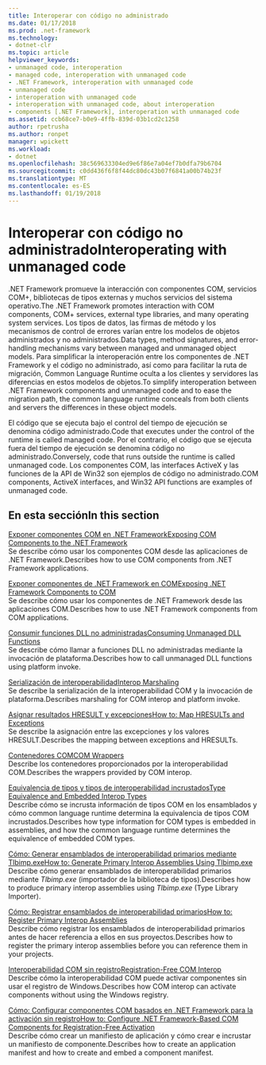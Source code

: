 ```yaml
---
title: Interoperar con código no administrado
ms.date: 01/17/2018
ms.prod: .net-framework
ms.technology:
- dotnet-clr
ms.topic: article
helpviewer_keywords:
- unmanaged code, interoperation
- managed code, interoperation with unmanaged code
- .NET Framework, interoperation with unmanaged code
- unmanaged code
- interoperation with unmanaged code
- interoperation with unmanaged code, about interoperation
- components [.NET Framework], interoperation with unmanaged code
ms.assetid: ccb68ce7-b0e9-4ffb-839d-03b1cd2c1258
author: rpetrusha
ms.author: ronpet
manager: wpickett
ms.workload:
- dotnet
ms.openlocfilehash: 38c569633304ed9e6f86e7a04ef7b0dfa79b6704
ms.sourcegitcommit: c0dd436f6f8f44dc80dc43b07f6841a00b74b23f
ms.translationtype: MT
ms.contentlocale: es-ES
ms.lasthandoff: 01/19/2018
---
```

# <a name="interoperating-with-unmanaged-code"></a><span data-ttu-id="cc485-102">Interoperar con código no administrado</span><span class="sxs-lookup"><span data-stu-id="cc485-102">Interoperating with unmanaged code</span></span>

<span data-ttu-id="cc485-103">.NET Framework promueve la interacción con componentes COM, servicios COM+, bibliotecas de tipos externas y muchos servicios del sistema operativo.</span><span class="sxs-lookup"><span data-stu-id="cc485-103">The .NET Framework promotes interaction with COM components, COM+ services, external type libraries, and many operating system services.</span></span> <span data-ttu-id="cc485-104">Los tipos de datos, las firmas de método y los mecanismos de control de errores varían entre los modelos de objetos administrados y no administrados.</span><span class="sxs-lookup"><span data-stu-id="cc485-104">Data types, method signatures, and error-handling mechanisms vary between managed and unmanaged object models.</span></span> <span data-ttu-id="cc485-105">Para simplificar la interoperación entre los componentes de .NET Framework y el código no administrado, así como para facilitar la ruta de migración, Common Language Runtime oculta a los clientes y servidores las diferencias en estos modelos de objetos.</span><span class="sxs-lookup"><span data-stu-id="cc485-105">To simplify interoperation between .NET Framework components and unmanaged code and to ease the migration path, the common language runtime conceals from both clients and servers the differences in these object models.</span></span>

<span data-ttu-id="cc485-106">El código que se ejecuta bajo el control del tiempo de ejecución se denomina código administrado.</span><span class="sxs-lookup"><span data-stu-id="cc485-106">Code that executes under the control of the runtime is called managed code.</span></span> <span data-ttu-id="cc485-107">Por el contrario, el código que se ejecuta fuera del tiempo de ejecución se denomina código no administrado.</span><span class="sxs-lookup"><span data-stu-id="cc485-107">Conversely, code that runs outside the runtime is called unmanaged code.</span></span> <span data-ttu-id="cc485-108">Los componentes COM, las interfaces ActiveX y las funciones de la API de Win32 son ejemplos de código no administrado.</span><span class="sxs-lookup"><span data-stu-id="cc485-108">COM components, ActiveX interfaces, and Win32 API functions are examples of unmanaged code.</span></span>

## <a name="in-this-section"></a><span data-ttu-id="cc485-109">En esta sección</span><span class="sxs-lookup"><span data-stu-id="cc485-109">In this section</span></span>

[<span data-ttu-id="cc485-110">Exponer componentes COM en .NET Framework</span><span class="sxs-lookup"><span data-stu-id="cc485-110">Exposing COM Components to the .NET Framework</span></span>](exposing-com-components.md)  
<span data-ttu-id="cc485-111">Se describe cómo usar los componentes COM desde las aplicaciones de .NET Framework.</span><span class="sxs-lookup"><span data-stu-id="cc485-111">Describes how to use COM components from .NET Framework applications.</span></span>

[<span data-ttu-id="cc485-112">Exponer componentes de .NET Framework en COM</span><span class="sxs-lookup"><span data-stu-id="cc485-112">Exposing .NET Framework Components to COM</span></span>](exposing-dotnet-components-to-com.md)  
<span data-ttu-id="cc485-113">Se describe cómo usar los componentes de .NET Framework desde las aplicaciones COM.</span><span class="sxs-lookup"><span data-stu-id="cc485-113">Describes how to use .NET Framework components from COM applications.</span></span>

[<span data-ttu-id="cc485-114">Consumir funciones DLL no administradas</span><span class="sxs-lookup"><span data-stu-id="cc485-114">Consuming Unmanaged DLL Functions</span></span>](consuming-unmanaged-dll-functions.md)  
<span data-ttu-id="cc485-115">Se describe cómo llamar a funciones DLL no administradas mediante la invocación de plataforma.</span><span class="sxs-lookup"><span data-stu-id="cc485-115">Describes how to call unmanaged DLL functions using platform invoke.</span></span>

[<span data-ttu-id="cc485-116">Serialización de interoperabilidad</span><span class="sxs-lookup"><span data-stu-id="cc485-116">Interop Marshaling</span></span>](interop-marshaling.md)  
<span data-ttu-id="cc485-117">Se describe la serialización de la interoperabilidad COM y la invocación de plataforma.</span><span class="sxs-lookup"><span data-stu-id="cc485-117">Describes marshaling for COM interop and platform invoke.</span></span>

[<span data-ttu-id="cc485-118">Asignar resultados HRESULT y excepciones</span><span class="sxs-lookup"><span data-stu-id="cc485-118">How to: Map HRESULTs and Exceptions</span></span>](how-to-map-hresults-and-exceptions.md)  
<span data-ttu-id="cc485-119">Se describe la asignación entre las excepciones y los valores HRESULT.</span><span class="sxs-lookup"><span data-stu-id="cc485-119">Describes the mapping between exceptions and HRESULTs.</span></span>

[<span data-ttu-id="cc485-120">Contenedores COM</span><span class="sxs-lookup"><span data-stu-id="cc485-120">COM Wrappers</span></span>](com-wrappers.md)  
<span data-ttu-id="cc485-121">Describe los contenedores proporcionados por la interoperabilidad COM.</span><span class="sxs-lookup"><span data-stu-id="cc485-121">Describes the wrappers provided by COM interop.</span></span>

[<span data-ttu-id="cc485-122">Equivalencia de tipos y tipos de interoperabilidad incrustados</span><span class="sxs-lookup"><span data-stu-id="cc485-122">Type Equivalence and Embedded Interop Types</span></span>](type-equivalence-and-embedded-interop-types.md)  
<span data-ttu-id="cc485-123">Describe cómo se incrusta información de tipos COM en los ensamblados y cómo common language runtime determina la equivalencia de tipos COM incrustados.</span><span class="sxs-lookup"><span data-stu-id="cc485-123">Describes how type information for COM types is embedded in assemblies, and how the common language runtime determines the equivalence of embedded COM types.</span></span>

[<span data-ttu-id="cc485-124">Cómo: Generar ensamblados de interoperabilidad primarios mediante Tlbimp.exe</span><span class="sxs-lookup"><span data-stu-id="cc485-124">How to: Generate Primary Interop Assemblies Using Tlbimp.exe</span></span>](how-to-generate-primary-interop-assemblies-using-tlbimp-exe.md)  
<span data-ttu-id="cc485-125">Describe cómo generar ensamblados de interoperabilidad primarios mediante *Tlbimp.exe* (importador de la biblioteca de tipos).</span><span class="sxs-lookup"><span data-stu-id="cc485-125">Describes how to produce primary interop assemblies using *Tlbimp.exe* (Type Library Importer).</span></span>

[<span data-ttu-id="cc485-126">Cómo: Registrar ensamblados de interoperabilidad primarios</span><span class="sxs-lookup"><span data-stu-id="cc485-126">How to: Register Primary Interop Assemblies</span></span>](how-to-register-primary-interop-assemblies.md)  
<span data-ttu-id="cc485-127">Describe cómo registrar los ensamblados de interoperabilidad primarios antes de hacer referencia a ellos en sus proyectos.</span><span class="sxs-lookup"><span data-stu-id="cc485-127">Describes how to register the primary interop assemblies before you can reference them in your projects.</span></span>

[<span data-ttu-id="cc485-128">Interoperabilidad COM sin registro</span><span class="sxs-lookup"><span data-stu-id="cc485-128">Registration-Free COM Interop</span></span>](registration-free-com-interop.md)  
<span data-ttu-id="cc485-129">Describe cómo la interoperabilidad COM puede activar componentes sin usar el registro de Windows.</span><span class="sxs-lookup"><span data-stu-id="cc485-129">Describes how COM interop can activate components without using the Windows registry.</span></span>

[<span data-ttu-id="cc485-130">Cómo: Configurar componentes COM basados en .NET Framework para la activación sin registro</span><span class="sxs-lookup"><span data-stu-id="cc485-130">How to: Configure .NET Framework-Based COM Components for Registration-Free Activation</span></span>](configure-net-framework-based-com-components-for-reg.md)  
<span data-ttu-id="cc485-131">Describe cómo crear un manifiesto de aplicación y cómo crear e incrustar un manifiesto de componente.</span><span class="sxs-lookup"><span data-stu-id="cc485-131">Describes how to create an application manifest and how to create and embed a component manifest.</span></span>
